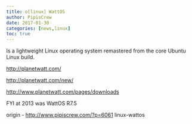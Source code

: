 ```yaml
---
title: o[linux] WattOS
author: PipisCrew
date: 2017-01-30
categories: [news,linux]
toc: true
---
```


Is a lightweight Linux operating system remastered from the core Ubuntu Linux build.

http://planetwatt.com/

http://planetwatt.com/new/

http://www.planetwatt.com/pages/downloads

FYI at 2013 was WattOS R7.5

origin - http://www.pipiscrew.com/?p=6061 linux-wattos